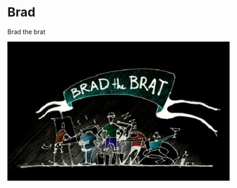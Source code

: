 # Brad
Brad the brat


<img src="https://raw.githubusercontent.com/nkeetels/Brad/main/brad.jpg"></img>
